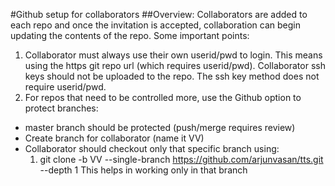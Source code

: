 #Github setup for collaborators
##Overview:
Collaborators are added to each repo and once the invitation is accepted, collaboration can begin updating the contents of the repo.
Some important points:
1. Collaborator must always use their own userid/pwd to login.  This means using the https git repo url (which requires userid/pwd). Collaborator ssh keys should not be uploaded to the repo.  The ssh key method does not require userid/pwd.
2. For repos that need to be controlled more, use the Github option to protect branches:

* master branch should be protected (push/merge requires review)
* Create branch for collaborator (name it VV)
* Collaborator should checkout only that specific branch using:
  1. git clone -b VV --single-branch https://github.com/arjunvasan/tts.git --depth 1
  This helps in working only in that branch


